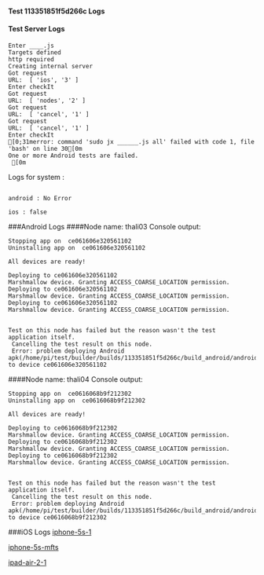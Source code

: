#### Test 113351851f5d266c Logs

#### Test Server Logs
```
Enter ____.js
Targets defined
http required
Creating internal server
Got request
URL:  [ 'ios', '3' ]
Enter checkIt
Got request
URL:  [ 'nodes', '2' ]
Got request
URL:  [ 'cancel', '1' ]
Got request
URL:  [ 'cancel', '1' ]
Enter checkIt
[0;31merror: command 'sudo jx ______.js all' failed with code 1, file 'bash' on line 30[0m
One or more Android tests are failed.
 [0m

```


Logs for system : 
```

android : No Error

ios : false
```


###Android Logs
####Node name: thali03
Console output:
```
Stopping app on  ce061606e320561102
Uninstalling app on  ce061606e320561102

All devices are ready!

Deploying to ce061606e320561102
Marshmallow device. Granting ACCESS_COARSE_LOCATION permission.
Deploying to ce061606e320561102
Marshmallow device. Granting ACCESS_COARSE_LOCATION permission.
Deploying to ce061606e320561102
Marshmallow device. Granting ACCESS_COARSE_LOCATION permission.


Test on this node has failed but the reason wasn't the test application itself.
 Cancelling the test result on this node.
 Error: problem deploying Android apk(/home/pi/test/builder/builds/113351851f5d266c/build_android/android_0_113351851f5d266c.apk) to device ce061606e320561102
```
####Node name: thali04
Console output:
```
Stopping app on  ce0616068b9f212302
Uninstalling app on  ce0616068b9f212302

All devices are ready!

Deploying to ce0616068b9f212302
Marshmallow device. Granting ACCESS_COARSE_LOCATION permission.
Deploying to ce0616068b9f212302
Marshmallow device. Granting ACCESS_COARSE_LOCATION permission.
Deploying to ce0616068b9f212302
Marshmallow device. Granting ACCESS_COARSE_LOCATION permission.


Test on this node has failed but the reason wasn't the test application itself.
 Cancelling the test result on this node.
 Error: problem deploying Android apk(/home/pi/test/builder/builds/113351851f5d266c/build_android/android_0_113351851f5d266c.apk) to device ce0616068b9f212302
```

###iOS Logs
[iphone-5s-1](https://github.com/ThaliTester/TestResults/blob/113351851f5d266c_CI_sanity_check_jareksl/iOS_iphone-5s-1.md)

[iphone-5s-mfts](https://github.com/ThaliTester/TestResults/blob/113351851f5d266c_CI_sanity_check_jareksl/iOS_iphone-5s-mfts.md)

[ipad-air-2-1](https://github.com/ThaliTester/TestResults/blob/113351851f5d266c_CI_sanity_check_jareksl/iOS_ipad-air-2-1.md)


